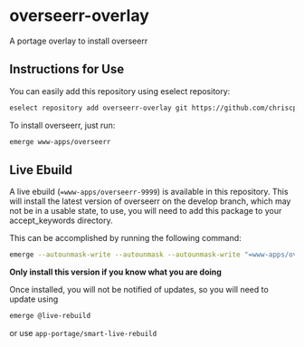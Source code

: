# overseerr-overlay
A portage overlay to install overseerr
## Instructions for Use
You can easily add this repository using eselect repository:

```bash
eselect repository add overseerr-overlay git https://github.com/chriscpritchard/overseerr-overlay.git
```

To install overseerr, just run:

```bash
emerge www-apps/overseerr
```

## Live Ebuild
A live ebuild (`=www-apps/overseerr-9999`) is available in this repository. This will install the latest version of overseerr on the develop branch, which may not be in a usable state, to use, you will need to add this package to your accept_keywords directory.

This can be accomplished by running the following command:

```bash
emerge --autounmask-write --autounmask --autounmask-write "=www-apps/overseerr-9999"
```

**Only install this version if you know what you are doing**

Once installed, you will not be notified of updates, so you will need to update using

```bash
emerge @live-rebuild
```

or use `app-portage/smart-live-rebuild`


